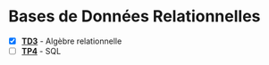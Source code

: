 # Bases de Données Relationnelles

- [x] **[TD3](./TD3.md)** - Algèbre relationnelle
- [ ] **[TP4](./TP4.md)** - SQL
